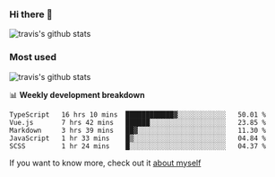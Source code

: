 ### Hi there 👋

<!--
**HondryTravis/HondryTravis** is a ✨ _special_ ✨ repository because its `README.md` (this file) appears on your GitHub profile.

Here are some ideas to get you started:

- 🔭 I’m currently working on ...
- 🌱 I’m currently learning ...
- 👯 I’m looking to collaborate on ...
- 🤔 I’m looking for help with ...
- 💬 Ask me about ...
- 📫 How to reach me: ...
- 😄 Pronouns: ...
- ⚡ Fun fact: ...
-->

![travis's github stats](https://github-readme-stats.vercel.app/api?username=HondryTravis&hide=stars)
### Most used
![travis's github stats](https://github-readme-stats.anuraghazra1.vercel.app/api/top-langs/?username=HondryTravis&layout=compact&hide_title=true)

📊 **Weekly development breakdown**

<!--START_SECTION:waka-->

```text
TypeScript   16 hrs 10 mins  ████████████▓░░░░░░░░░░░░   50.01 %
Vue.js       7 hrs 42 mins   ██████░░░░░░░░░░░░░░░░░░░   23.85 %
Markdown     3 hrs 39 mins   ██▓░░░░░░░░░░░░░░░░░░░░░░   11.30 %
JavaScript   1 hr 33 mins    █▒░░░░░░░░░░░░░░░░░░░░░░░   04.84 %
SCSS         1 hr 24 mins    █░░░░░░░░░░░░░░░░░░░░░░░░   04.37 %
```

<!--END_SECTION:waka-->

If you want to know more, check out it [about myself](https://hondrytravis.github.io/)

